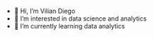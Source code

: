 - 👋 Hi, I’m Vilian Diego
- 👀 I’m interested in data science and analytics
- 🌱 I’m currently learning data analytics


<!---
vilianf/vilianf is a ✨ special ✨ repository because its `README.md` (this file) appears on your GitHub profile.
You can click the Preview link to take a look at your changes.
--->

